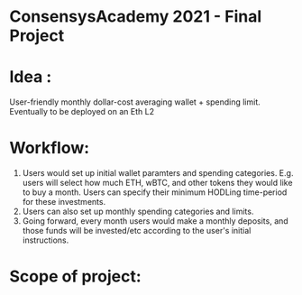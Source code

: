 # ConsensysAcademy 2021 - Final Project


# Idea : 
User-friendly monthly dollar-cost averaging wallet + spending limit. Eventually to be deployed on an Eth L2 

# Workflow:
1. Users would set up initial wallet paramters and spending categories. E.g. users will select how much ETH, wBTC, and other tokens they would like to buy a month. Users can specify their minimum HODLing time-period for these investments.
2. Users can also set up monthly spending categories and limits.
3. Going forward, every month users would make a monthly deposits, and those funds will be invested/etc according to the user's initial instructions.


# Scope of project:

